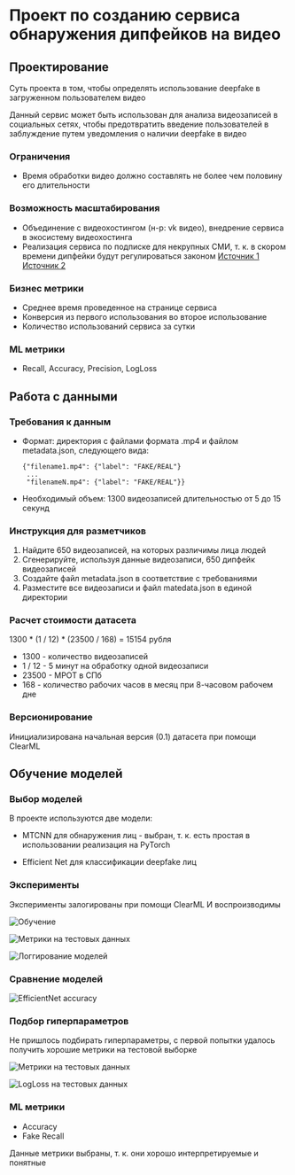 # Проект по созданию сервиса обнаружения дипфейков на видео

## Проектирование

Суть проекта в том, чтобы определять использование deepfake в загруженном пользователем видео

Данный сервис может быть использован для анализа видеозаписей в социальных сетях, чтобы предотвратить введение пользователей в заблуждение путем уведомления о наличии deepfake в видео

### Ограничения

- Время обработки видео должно составлять не более чем половину его длительности 

### Возможность масштабирования

- Объединение с видеохостингом (н-р: vk видео), внедрение сервиса в экосистему видеохостинга
- Реализация сервиса по подписке для некрупных СМИ, т. к. в скором времени дипфейки будут регулироваться законом
  [Источник 1](https://tass.ru/obschestvo/18100343) [Источник 2](https://ria.ru/20230328/deepfake-1861163762.html)

### Бизнес метрики

- Среднее время проведенное на странице сервиса
- Конверсия из первого использования во второе использование
- Количество использований сервиса за сутки

### ML метрики

- Recall, Accuracy, Precision, LogLoss

## Работа с данными

### Требования к данным

- Формат: директория с файлами формата .mp4 и файлом metadata.json, следующего вида:
  ```
  {"filename1.mp4": {"label": "FAKE/REAL"}
   ...
   "filenameN.mp4": {"label": "FAKE/REAL"}}
  ```
- Необходимый объем: 1300 видеозаписей длительностью от 5 до 15 секунд

### Инструкция для разметчиков

1. Найдите 650 видеозаписей, на которых различимы лица людей
2. Сгенерируйте, используя данные видеозаписи, 650 дипфейк видеозаписей
3. Создайте файл metadata.json в соответствие с требованиями
4. Разместите все видеозаписи и файл matedata.json в единой директории

### Расчет стоимости датасета

1300 * (1 / 12) * (23500 / 168) = 15154 рубля

- 1300 - количество видеозаписей
- 1 / 12 - 5 минут на обработку одной видеозаписи
- 23500 - МРОТ в СПб
- 168 - количество рабочих часов в месяц при 8-часовом рабочем дне

### Версионирование

Инициализирована начальная версия (0.1) датасета при помощи ClearML

## Обучение моделей

### Выбор моделей

В проекте используются две модели:

  - MTCNN для обнаружения лиц - выбран, т. к. есть простая в использовании реализация на PyTorch
    
  - Efficient Net для классификации deepfake лиц

### Эксперименты

Эксперименты залогированы при помощи ClearML И воспроизводимы

![Обучение](readme-images/exp1.png)

![Метрики на тестовых данных](readme-images/exp2.png)

![Логгирование моделей](readme-images/exp3.png)

### Сравнение моделей

![EfficientNet accuracy](readme-images/models.jpg)
 
### Подбор гиперпараметров

Не пришлось подбирать гиперпараметры, с первой попытки удалось получить хорошие метрики на тестовой выборке

![Метрики на тестовых данных](readme-images/exp2.png)

![LogLoss на тестовых данных](readme-images/exp4.png)

### ML метрики

- Accuracy
- Fake Recall

Данные метрики выбраны, т. к. они хорошо интерпретируемые и понятные